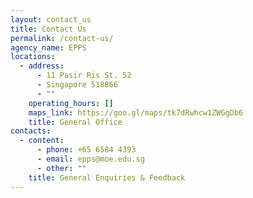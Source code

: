 ```yaml
---
layout: contact_us
title: Contact Us
permalink: /contact-us/
agency_name: EPPS
locations:
  - address:
      - 11 Pasir Ris St. 52
      - Singapore 518866
      - ""
    operating_hours: []
    maps_link: https://goo.gl/maps/tk7dRwhcw1ZWGgDb6
    title: General Office
contacts:
  - content:
      - phone: +65 6584 4393
      - email: epps@moe.edu.sg
      - other: ""
    title: General Enquiries & Feedback
---
```

